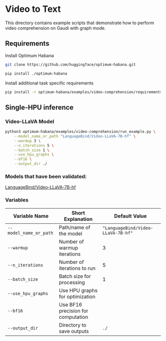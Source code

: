 # Video to Text

This directory contains example scripts that demonstrate how to perform video comprehension on Gaudi with graph mode.

## Requirements 

Install Optimum Habana

```sh
git clone https://github.com/huggingface/optimum-habana.git

pip install ./optimum-habana
```

Install additional task specific requirements

```sh
pip install -r optimum-habana/examples/video-comprehension/requirements.txt
```


## Single-HPU inference

### Video-LLaVA Model

```sh
python3 optimum-habana/examples/video-comprehension/run_example.py \
    --model_name_or_path "LanguageBind/Video-LLaVA-7B-hf" \
    --warmup 3 \
    --n_iterations 5 \
    --batch_size 1 \
    --use_hpu_graphs \
    --bf16 \
    --output_dir ./
```

### Models that have been validated:
[LanguageBind/Video-LLaVA-7B-hf](https://huggingface.co/LanguageBind/Video-LLaVA-7B-hf)


### Variables

| Variable Name                  | Short Explanation                        | Default Value                     |
|--------------------------------|------------------------------------------|-----------------------------------|
| `--model_name_or_path`         | Path/name of the model                   | `"LanguageBind/Video-LLaVA-7B-hf"`|
| `--warmup`                     | Number of warmup iterations              | 3                                 |
| `--n_iterations`               | Number of iterations to run              | 5                                 |
| `--batch_size`                 | Batch size for processing                | 1                                 |
| `--use_hpu_graphs`             | Use HPU graphs for optimization          |                                   |
| `--bf16`                       | Use BF16 precision for computation       |                                   |
| `--output_dir`                 | Directory to save outputs                | `./`                              |